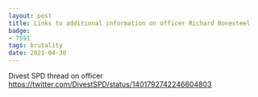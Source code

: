 ```yaml
---
layout: post
title: Links to additional information on officer Richard Bonesteel
badge:
- 7591
tags: brutality
date: 2021-04-30
---
```

Divest SPD thread on officer 
https://twitter.com/DivestSPD/status/1401792742246604803